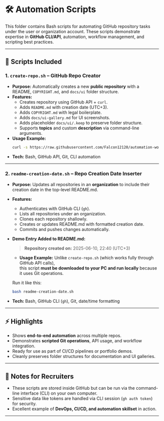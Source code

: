 # 🛠️ Automation Scripts

This folder contains Bash scripts for automating GitHub repository tasks under the user or organization account. These scripts demonstrate expertise in **GitHub CLI/API**, automation, workflow management, and scripting best practices.

---

## 💾 Scripts Included

### 1. `create-repo.sh` – GitHub Repo Creator
- **Purpose:** Automatically creates a new **public repository** with a README, `COPYRIGHT.md`, and `docs/ui` folder structure.
- **Features:**
  - Creates repository using GitHub API + `curl`.
  - Adds `README.md` with creation date (UTC+3).
  - Adds `COPYRIGHT.md` with legal boilerplate.
  - Adds `docs/ui-gallery.md` for UI screenshots.
  - Adds placeholder `docs/ui/.keep` to preserve folder structure.
  - Supports **topics** and custom **description** via command-line arguments.
- **Usage Example:**
  ```bash
  curl -s https://raw.githubusercontent.com/Falcon12120/automation-workflows/main/scripts/create-repo.sh | bash -s -- repo-name topics_input "description "
  ```
- **Tech:** Bash, GitHub API, Git, CLI automation

---

### 2. `readme-creation-date.sh` – Repo Creation Date Inserter
- **Purpose:** Updates all repositories in an **organization** to include their creation date in the top-level README.md.
- **Features:**
  - Authenticates with GitHub CLI (`gh`).
  - Lists all repositories under an organization.
  - Clones each repository shallowly.
  - Creates or updates README.md with formatted creation date.
  - Commits and pushes changes automatically.
- **Demo Entry Added to README.md:**
  > **Repository created on:** 2025-06-10, 22:40 (UTC+3)
  - **Usage Example:**
  Unlike `create-repo.sh` (which works fully through GitHub API calls),  
  this script **must be downloaded to your PC and run locally** because it uses Git operations.  

  Run it like this:
  ```bash
  bash readme-creation-date.sh
- **Tech:** Bash, GitHub CLI (`gh`), Git, date/time formatting

---

## ⚡️ Highlights
- Shows **end-to-end automation** across multiple repos.
- Demonstrates **scripted Git operations**, API usage, and workflow integration.
- Ready for use as part of CI/CD pipelines or portfolio demos.
- Cleanly preserves folder structures for documentation and UI galleries.

---

## 📌 Notes for Recruiters
- These scripts are stored inside GitHub but can be run via the command-line interface (CLI) on your own computer.
- Sensitive data like tokens are handled via CLI session (`gh auth token`) for security.
- Excellent example of **DevOps, CI/CD, and automation skillset** in action.
---
